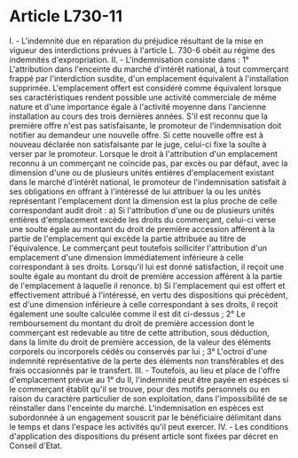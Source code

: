 # Article L730-11

I. - L'indemnité due en réparation du préjudice résultant de la mise en vigueur des interdictions prévues à l'article L. 730-6 obéit au régime des indemnités d'expropriation.   II. - L'indemnisation consiste dans :   1° L'attribution dans l'enceinte du marché d'intérêt national, à tout commerçant frappé par l'interdiction susdite, d'un emplacement équivalent à l'installation supprimée.   L'emplacement offert est considéré comme équivalent lorsque ses caractéristiques rendent possible une activité commerciale de même nature et d'une importance égale à l'activité moyenne dans l'ancienne installation au cours des trois dernières années. S'il est reconnu que la première offre n'est pas satisfaisante, le promoteur de l'indemnisation doit notifier au demandeur une nouvelle offre. Si cette nouvelle offre est à nouveau déclarée non satisfaisante par le juge, celui-ci fixe la soulte à verser par le promoteur.   Lorsque le droit à l'attribution d'un emplacement reconnu à un commerçant ne coïncide pas, par excès ou par défaut, avec la dimension d'une ou de plusieurs unités entières d'emplacement existant dans le marché d'intérêt national, le promoteur de l'indemnisation satisfait à ses obligations en offrant à l'intéressé de lui attribuer la ou les unités représentant l'emplacement dont la dimension est la plus proche de celle correspondant audit droit :   a) Si l'attribution d'une ou de plusieurs unités entières d'emplacement excède les droits du commerçant, celui-ci verse une soulte égale au montant du droit de première accession afférent à la partie de l'emplacement qui excède la partie attribuée au titre de l'équivalence. Le commerçant peut toutefois solliciter l'attribution d'un emplacement d'une dimension immédiatement inférieure à celle correspondant à ses droits. Lorsqu'il lui est donné satisfaction, il reçoit une soulte égale au montant du droit de première accession afférent à la partie de l'emplacement à laquelle il renonce.   b) Si l'emplacement qui est offert et effectivement attribué à l'intéressé, en vertu des dispositions qui précèdent, est d'une dimension inférieure à celle correspondant à ses droits, il reçoit également une soulte calculée comme il est dit ci-dessus ;   2° Le remboursement du montant du droit de première accession dont le commerçant est redevable au titre de cette attribution, sous déduction, dans la limite du droit de première accession, de la valeur des éléments corporels ou incorporels cédés ou conservés par lui ;   3° L'octroi d'une indemnité représentative de la perte des éléments non transférables et des frais occasionnés par le transfert.   III. - Toutefois, au lieu et place de l'offre d'emplacement prévue au 1° du II, l'indemnité peut être payée en espèces si le commerçant établit qu'il se trouve, pour des motifs personnels ou en raison du caractère particulier de son exploitation, dans l'impossibilité de se réinstaller dans l'enceinte du marché.   L'indemnisation en espèces est subordonnée à un engagement souscrit par le bénéficiaire délimitant dans le temps et dans l'espace les activités qu'il peut exercer.   IV. - Les conditions d'application des dispositions du présent article sont fixées par décret en Conseil d'Etat.